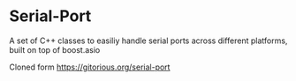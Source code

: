 Serial-Port
===========


A set of C++ classes to easiliy handle serial ports across different platforms, built on top of boost.asio

Cloned form https://gitorious.org/serial-port 
